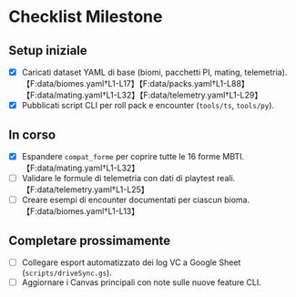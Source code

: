 # Checklist Milestone

## Setup iniziale
- [x] Caricati dataset YAML di base (biomi, pacchetti PI, mating, telemetria).【F:data/biomes.yaml†L1-L17】【F:data/packs.yaml†L1-L88】【F:data/mating.yaml†L1-L32】【F:data/telemetry.yaml†L1-L29】
- [x] Pubblicati script CLI per roll pack e encounter (`tools/ts`, `tools/py`).

## In corso
- [x] Espandere `compat_forme` per coprire tutte le 16 forme MBTI.【F:data/mating.yaml†L1-L32】
- [ ] Validare le formule di telemetria con dati di playtest reali.【F:data/telemetry.yaml†L1-L25】
- [ ] Creare esempi di encounter documentati per ciascun bioma.【F:data/biomes.yaml†L1-L13】

## Completare prossimamente
- [ ] Collegare esport automatizzato dei log VC a Google Sheet (`scripts/driveSync.gs`).
- [ ] Aggiornare i Canvas principali con note sulle nuove feature CLI.
